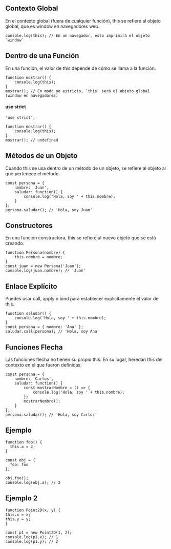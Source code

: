 ## Contexto Global 
En el contexto global (fuera de cualquier función), this se refiere al objeto global, que es window en navegadores web.

    console.log(this); // En un navegador, esto imprimirá el objeto `window`


## Dentro de una Función
En una función, el valor de this depende de cómo se llama a la función.

    function mostrar() {
        console.log(this);
    }
    mostrar(); // En modo no estricto, `this` será el objeto global (window en navegadores)

#### use strict
    'use strict';
    
    function mostrar() {
        console.log(this);
    }
    mostrar(); // undefined

## Métodos de un Objeto 
Cuando this se usa dentro de un método de un objeto, se refiere al objeto al que pertenece el método.

    const persona = {
        nombre: 'Juan',
        saludar: function() {
            console.log('Hola, soy ' + this.nombre);
        }
    };
    persona.saludar(); // 'Hola, soy Juan'
    
## Constructores 
En una función constructora, this se refiere al nuevo objeto que se está creando.

    function Persona(nombre) {
        this.nombre = nombre;
    }
    const juan = new Persona('Juan');
    console.log(juan.nombre); // 'Juan'

## Enlace Explícito 
Puedes usar call, apply o bind para establecer explícitamente el valor de this.

    function saludar() {
        console.log('Hola, soy ' + this.nombre);
    }
    const persona = { nombre: 'Ana' };
    saludar.call(persona); // 'Hola, soy Ana'

## Funciones Flecha
Las funciones flecha no tienen su propio this. En su lugar, heredan this del contexto en el que fueron definidas.

    const persona = {
        nombre: 'Carlos',
        saludar: function() {
            const mostrarNombre = () => {
                console.log('Hola, soy ' + this.nombre);
            };
            mostrarNombre();
        }
    };
    persona.saludar(); // 'Hola, soy Carlos'

## Ejemplo

    function foo() {
      this.a = 2;
    }
    
    const obj = {
      foo: foo
    };
    
    obj.foo();
    console.log(obj.a); // 2



## Ejemplo 2
    function Point2D(x, y) {
    this.x = x;
    this.y = y;
    }
    
    const p1 = new Point2D(1, 2);
    console.log(p1.x); // 1
    console.log(p1.y); // 2
